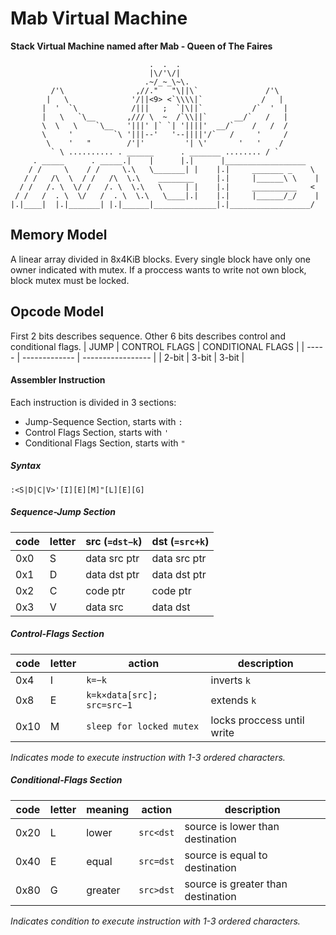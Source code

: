 # Mab Virtual Machine
**Stack Virtual Machine named after Mab - Queen of The Faires**
```text
                               .  .  .
                               |\/'\/|
                              .~/_~_\~\.
         /'\                ,//."   "\||\`               /'\
        |   \              '/||<9> <`\\\\|`             /   |
       |  '  `\            /|||   ;  `|\||`           /`  '  |
       |   \   `\__       ,/// \  ~  /`\\||`      __/`   /   |
       \  \   \    `\__   '|||' |` `| '||||'  __/`    /   /  /
       \     '         `\ '|||--'   '--||||'/`   /     '     /
        \    '   "        /'|'         '| \'       '   '    /
         ` \ .......... . ______      . _______ ........ / `         
     . _____      . _____.|    |      |.|      |__________________
    / /     \    / /     \.\   \_______| |    |.|     _______ _    \
   / /   /\  \  / /   /\  \.\    ________     |.|     |______\ \    |
  / /   /. \  \/ /   /. \  \.\   \     | |    |.|     __________   <
 / /   /  . \  \/   /  . \  \.\   \____|.|    |.|     |______/_/    |
|.|____|  |.|_______| |.|______|______________|.|__________________/
```

## Memory Model
A linear array divided in 8x4KiB blocks.
Every single block have only one owner indicated with mutex.
If a proccess wants to write not own block, block mutex must be locked.

## Opcode Model
First 2 bits describes sequence.
Other 6 bits describes control and conditional flags.
| JUMP  | CONTROL FLAGS | CONDITIONAL FLAGS |
| ----- | ------------- | ----------------- |
| 2-bit | 3-bit         | 3-bit             |

#### Assembler Instruction
Each instruction is divided in 3 sections:
- Jump-Sequence Section, starts with `:`
- Control Flags Section, starts with `'`
- Conditional Flags Section, starts with `"`

##### Syntax
```
:<S|D|C|V>'[I][E][M]"[L][E][G]
```

##### Sequence-Jump Section
| code | letter | src (`=dst−k`) | dst (`=src+k`) |
| ---- | ------ | -------------- | -------------- |
| 0x0  | S      | data src ptr   | data src ptr   |
| 0x1  | D      | data dst ptr   | data dst ptr   |
| 0x2  | C      | code ptr       | code ptr       |
| 0x3  | V      | data src       | data dst       |

##### Control-Flags Section
| code | letter | action                      | description                |
| ---- | ------ | --------------------------- | -------------------------- |
| 0x4  | I      | `k=−k`                      | inverts `k`                |
| 0x8  | E      | `k=k×data[src]; src=src−1`  | extends `k`                |
| 0x10 | M      | `sleep for locked mutex`    | locks proccess until write |
*Indicates mode to execute instruction with 1-3 ordered characters.*

##### Conditional-Flags Section
| code | letter | meaning | action      | description                        |
| ---- | ------ | ------- | ----------- | ---------------------------------- |
| 0x20 | L      | lower   | `src<dst`   | source is lower than destination   |
| 0x40 | E      | equal   | `src=dst`   | source is equal to destination     |
| 0x80 | G      | greater | `src>dst`   | source is greater than destination |
*Indicates condition to execute instruction with 1-3 ordered characters.*
